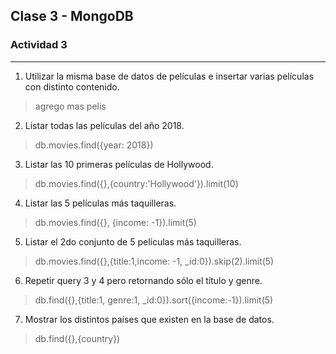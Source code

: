 ## Clase 3 - MongoDB
### Actividad 3
___________________________
1. Utilizar la misma base de datos de películas e insertar varias películas con distinto contenido.
> agrego mas pelis

2. Listar todas las películas del año 2018.
> db.movies.find({year: 2018})

3. Listar las 10 primeras películas de Hollywood.
 > db.movies.find({},{country:'Hollywood'}).limit(10)

4. Listar las 5 películas más taquilleras.
> db.movies.find({}, {income: -1}).limit(5)

5. Listar el 2do conjunto de 5 películas más taquilleras.
> db.movies.find({},{title:1,income: -1, _id:0}).skip(2).limit(5)

6. Repetir query 3 y 4 pero retornando sólo el título y genre.

> db.find({},{title:1, genre:1, _id:0}).sort({income:-1}).limit(5)

7. Mostrar los distintos países que existen en la base de datos.
 > db.find({},{country})
